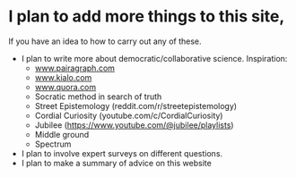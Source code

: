# I plan to add more things to this site, 
If you have an idea to how to carry out any of these. 

- I plan to write more about democratic/collaborative science. Inspiration:
  - www.pairagraph.com
  - www.kialo.com
  - www.quora.com
  - Socratic method in search of truth
  - Street Epistemology (reddit.com/r/streetepistemology)
  - Cordial Curiosity (youtube.com/c/CordialCuriosity)
  - Jubilee (https://www.youtube.com/@jubilee/playlists)
   - Middle ground
   - Spectrum
- I plan to involve expert surveys on different questions. 
- I plan to make a summary of advice on this website
